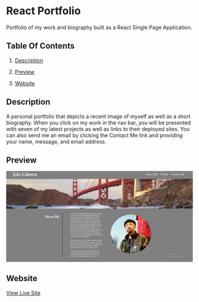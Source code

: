 # React Portfolio

Portfolio of my work and biography built as a React Single Page Application.


## Table Of Contents

1. [Description](#description)

2. [Preview](#preview)
 
3. [Website](#website)


## Description

A personal portfolio that depicts a recent image of myself as well as a short biography.  When you click on my work in the nav bar, you will be presented with seven of my latest projects as well as links to their deployed sites. You can also send me an email by clicking the Contact Me link and providing your name, message, and email address.

## Preview

![Alt text](/react-portfolio/src/assets/Screenshot%20(92).png)

## Website

[View Live Site](http://jolocabrera.github.io/react-portfolio)